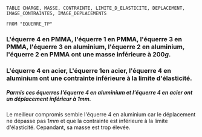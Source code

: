 ```dataview
TABLE CHARGE, MASSE, CONTRAINTE, LIMITE_D_ELASTICITE, DEPLACEMENT, IMAGE_CONTRAINTES, IMAGE_DEPLACEMENTS

FROM "EQUERRE_TP"

```
### L'équerre 4 en PMMA, l'équerre 1 en PMMA, l'équerre 3 en PMMA, l'équerre 3 en aluminium, l'équerre 2 en aluminium, l'équerre 2 en PMMA ont une masse inférieure à $200g$.

### L'équerre 4 en acier, L'équerre 1en acier, l'équerre 4 en aluminium ont une contrainte inférieure à la limite d'élasticité.
##### Parmis ces équerres l'équerre 4 en aluminium et l'équerre 4 en acier ont un déplacement inférieur à $1mm$.

Le meilleur compromis semble l'équerre 4 en aluminium car le déplacement ne dépasse pas $1mm$ et que la contrainte est inférieure à la limite d'élasticité. Cepandant, sa masse est trop élevée.